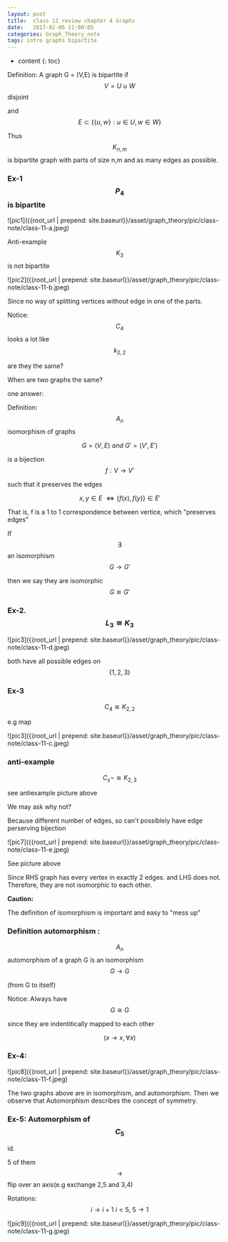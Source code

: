 ```yaml
---
layout: post
title:  class 11 review chapter 4 Graphs
date:   2017-02-06 11:00:05
categories: Graph_Theory_note
tags: intro graphs bipartite
---
```

* content
{: toc}

Definition: A graph G = (V,E) is bipartite if $$V = U \cup W$$ disjoint

and $$E \subset \{\{u,w\}: u \in U, w \in W\}$$





Thus $$K_{n,m}$$ is bipartite graph with parts of size n,m and as many edges as possible. 

### Ex-1 $$P_{4}$$ is bipartite 

![pic1]({{root_url | prepend: site.baseurl}}/asset/graph_theory/pic/class-note/class-11-a.jpeg)


Anti-example $$K_{3}$$ is not bipartite


![pic2]({{root_url | prepend: site.baseurl}}/asset/graph_theory/pic/class-note/class-11-b.jpeg)

Since no way of splitting vertices without edge in one of the parts. 



Notice: $$C_{4}$$ looks a lot like $$k_{2,2}$$

are they the same?

When are two graphs the same?

one answer: 

Definition: $$A_{n}$$ isomorphism of graphs

$$G=(V,E) \ and \ G'=(V',E')$$

is a bijection $$f: V \to V'$$

such that it preserves the edges

$${x,y} \in E \ \Longleftrightarrow \{f(x),f(y)\}\in E'$$

That is, f is a 1 to 1 correspondence between vertice, which "preserves edges"

If $$\exists$$ an isomorphism $$G \to G'$$

then we say they are isomorphic $$G\cong G'$$

### Ex-2. $$L_{3} \cong K_{3}$$

![pic3]({{root_url | prepend: site.baseurl}}/asset/graph_theory/pic/class-note/class-11-d.jpeg)

both have all possible edges on $$\{1,2,3\}$$

### Ex-3 
$$C_{4} \cong K_{2,2}$$



e.g map 

![pic3]({{root_url | prepend: site.baseurl}}/asset/graph_theory/pic/class-note/class-11-c.jpeg)


### anti-example

$$C_{s} \lnot \cong K_{2,3}$$

see antiexample picture above

We may ask why not?

Because different number of edges, so can't possiblely have edge perserving bijection 


![pic7]({{root_url | prepend: site.baseurl}}/asset/graph_theory/pic/class-note/class-11-e.jpeg)

See picture above

Since RHS graph has every vertex in exactly 2 edges. and LHS does not. Therefore, they are not isomorphic to each other. 

**Caution:** 

The definition of isomorphism is important and easy to "mess up"


### Definition automorphism : 

$$A_{n}$$ automorphism of a graph G is an isomorphism $$G \to G$$

(from G to itself)

Notice: Always have $$G \cong G$$

since they are indentitically mapped to each other

$$(x \to x, \forall x)$$



### Ex-4: 

![pic8]({{root_url | prepend: site.baseurl}}/asset/graph_theory/pic/class-note/class-11-f.jpeg)

The two graphs above are in isomorphism, and automorphism. Then we observe that Automorphism describes the concept of symmetry. 

### Ex-5: Automorphism of $$C_{5}$$

id. 

5 of them $$\to$$ flip over an axis(e.g exchange 2,5 and 3,4)

Rotations:
$$i \to i+ 1 \ i < 5 , \ 5 \to 1$$

![pic9]({{root_url | prepend: site.baseurl}}/asset/graph_theory/pic/class-note/class-11-g.jpeg)





